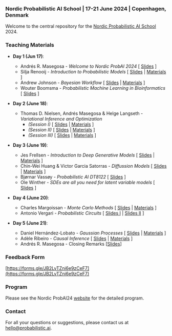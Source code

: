 ### Nordic Probabilistic AI School | 17-21 June 2024 | Copenhagen, Denmark
Welcome to the central repository for the [Nordic Probabilistic AI School](https://nordic.probabilistic.ai/) 2024.

### Teaching Materials

* **Day 1 (Jun 17)**:
  - Andrés R. Masegosa - *Welcome to Nordic ProbAI 2024* [ [Slides](day1/Andrés%20Masegosa/Opening%20(WIP).pptx) ]
  - Silja Renooij - *Introduction to Probabilistic Models* [ [Slides](day1/Silja%20Renooij/SR-IntroProbModels2024.pdf) | [Materials](day1/README.md) ]
  - Andrew Johnson - *Bayesian Workflow* [ [Slides](day1/Andrew%20Johnson/ProbAI2024.pdf) | [Materials](day1/README.md) ]
  - Wouter Boomsma - *Probabilistic Machine Learning in Bioinformatics* [ [Slides](https://wouterboomsma.github.io/talks/probai_170624/#/) ]


* **Day 2 (June 18)**:
  - Thomas D. Nielsen, Andrés Masegosa & Helge Langseth - *Variational Inference and Optimization*
    - *(Session I)* [ [Slides](day2/Thomas%20D.%20Nielsen%20Andrés%20Masegosa%20Helge%20Langseth/Session-I/probAI-day2_before_lunch.pdf) | [Materials](day2/README.md) ]
    - *(Session II)* [ [Slides](day2/Thomas%20D.%20Nielsen%20Andrés%20Masegosa%20Helge%20Langseth/Session-II/probAI-day2_after_lunch.pdf) | [Materials](day2/README.md) ]
    - *(Session III)* [ [Slides](day2/Thomas%20D.%20Nielsen%20Andrés%20Masegosa%20Helge%20Langseth/Session-III/probAI-day2_evening.pdf) | [Materials](day2/README.md) ]

* **Day 3 (June 19)**:
  - Jes Frellsen - *Introduction to Deep Generative Models* [ [Slides](day3/Jes%20Frellsen/DGMs.pdf) | [Materials](day3/README.md) ]
  - Chin-Wei Huang & Victor Garcia Satorras - *Diffussion Models* [ [Slides](day3/Chin-Wei%20Huang%20Victor%20Garcia%20Satorras/Diffusion_Models_Copenhagen_2024.pdf) | [Materials](day3/README.md) ]
  - Bjørnar Vassøy - *Probabilistic AI DT8122* [ [Slides](day3/Bjørnar%20Vassøy/Probabilistic%20AI.pptx) ]
  - Ole Winther - *SDEs are all you need for latent variable models* [ [Slides](day3/Ole%20Winther/FokkerPlanckandFriends.pdf) ]

* **Day 4 (June 20)**:
  - Charles Margoissan - *Monte Carlo Methods* [ [Slides](day4/Charles%20Margoissan/_course_book.pdf) | [Materials](day4/README.md) ]
  - Antonio Vergari - *Probabilistic Circuits* [ [Slides I](day4/Antonio%20Vergari/verta39_nordic_prob_ai_24-I.pdf) | [Slides II](day4/Antonio%20Vergari/verta39_nordic_prob_ai_24-II.pdf) ]

* **Day 5 (June 21)**:
  - Daniel Hernández-Lobato - *Gaussian Processes* [ [Slides](day5/Daniel%20Hernández-Lobato/gp_slides.pdf) | [Materials](day5/README.md) ]
  - Adèle Ribeiro - *Causal Inference* [ [Slides](day5/Adele%20Ribeiro/202406_ProbAI_causality_213.pdf) | [Materials](day5/Adele%20Ribeiro/README.md) ] 
  - Andrés R. Masegosa - Closing Remarks [[Slides](https://docs.google.com/presentation/d/1mLRRPSjg4rcPrH4bSW2BkAmQpd57t59Ab-8RLl2k7mw/edit?usp=sharing)]

    
### Feedback Form
[https://forms.gle/JB2LvTZni6e9zCeF7](https://forms.gle/JB2LvTZni6e9zCeF7) 

### Program
Please see the Nordic ProbAI24 [website](https://nordic.probabilistic.ai/program) for the detailed program.

### Contact
For all your questions or suggestions, please contact us at [hello@probabilistic.ai](mailto:hello@probabilistic.ai).
